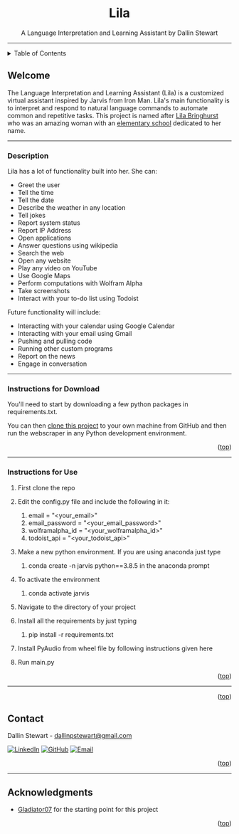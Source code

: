 <a name="readme-top"></a>

<div align="center">
    <h1 align="center">Lila</h1>
    <p align="center">
        A Language Interpretation and Learning Assistant by Dallin Stewart
    </p>
</div>

<hr>

<!-- TABLE OF CONTENTS -->
<details>
  <summary>Table of Contents</summary>
  <ol>
    <li><a href="#welcome">Welcome</a></li>
    <li><a href="#description">Description</a></li>
    <li><a href="#instructions">Instructions for Download</a></li>
    <li><a href="#use">Instructions for Use</a></li>
    <li><a href="#packages">Packages</a></li>
    <li><a href="#contact">Contact</a></li>
    <li><a href="#acknowledgements">Acknowledgements</a></li>
  </ol>
</details>

<!-- Welcome -->
## Welcome

The Language Interpretation and Learning Assistant (Lila) is a customized virtual assistant inspired by Jarvis from 
Iron Man. Lila's main functionality is to interpret and respond to natural language commands to automate common and 
repetitive tasks. This project is named after <a href="https://www.bergepappassmith.com/obits/lila-jean-bringhurst/">
Lila Bringhurst</a> who was an amazing woman with an <a href="https://bringhurst-fusd-ca.schoolloop.com/">
elementary school</a> dedicated to her name.

<hr>

### Description

Lila has a lot of functionality built into her. She can:
- Greet the user
- Tell the time
- Tell the date
- Describe the weather in any location
- Tell jokes
- Report system status
- Report IP Address
- Open applications
- Answer questions using wikipedia
- Search the web
- Open any website
- Play any video on YouTube
- Use Google Maps
- Perform computations with Wolfram Alpha
- Take screenshots
- Interact with your to-do list using Todoist

Future functionality will include:
- Interacting with your calendar using Google Calendar
- Interacting with your email using Gmail
- Pushing and pulling code
- Running other custom programs
- Report on the news
- Engage in conversation


<hr>

### Instructions for Download
You'll need to start by downloading a few python packages in requirements.txt.

You can then <a href=https://docs.github.com/en/repositories/creating-and-managing-repositories/cloning-a-repository>
clone this project</a> to your own machine from GitHub and then run the webscraper in any Python development environment.

<p align="right">(<a href="#readme-top">top</a>)</p>

<hr>

### Instructions for Use
1. First clone the repo
2. Edit the config.py file and include the following in it:

   1. email = "<your_email>"
   2. email_password = "<your_email_password>"
   3. wolframalpha_id = "<your_wolframalpha_id>"
   4. todoist_api = "<your_todoist_api>"
3. Make a new python environment. If you are using anaconda just type 
   1. conda create -n jarvis python==3.8.5  in the anaconda prompt
      
4. To activate the environment 
   1. conda activate jarvis
5. Navigate to the directory of your project
6. Install all the requirements by just typing
   1. pip install -r requirements.txt
         
7. Install PyAudio from wheel file by following instructions given here
8. Run main.py

<p align="right">(<a href="#readme-top">top</a>)</p>

<hr>

<p align="right">(<a href="#readme-top">top</a>)</p>


<!-- CONTACT -->
## Contact

Dallin Stewart - dallinpstewart@gmail.com

[![LinkedIn][linkedin-icon]][linkedin-url]
[![GitHub][github-icon]][github-url]
[![Email][email-icon]][email-url]

<p align="right">(<a href="#readme-top">top</a>)</p>

<hr>

<!-- ACKNOWLEDGMENTS -->
## Acknowledgments

* <a href='https://github.com/Gladiator07/JARVIS'>Gladiator07</a> for the starting point for this project

<p align="right">(<a href="#readme-top">top</a>)</p>


<!-- MARKDOWN LINKS & IMAGES for MACHINE LEARNING -->

[PyTorch-icon]: https://img.shields.io/badge/PyTorch-EE4C2C?style=for-the-badge&logo=pytorch&logoColor=white
[PyTorch-url]: https://pytorch.org/


<!-- MARKDOWN LINKS & IMAGES for CONTACT -->

[linkedIn-icon]: https://img.shields.io/badge/LinkedIn-0077B5?style=for-the-badge&logo=linkedin&logoColor=white
[linkedIn-url]: https://www.linkedin.com/in/dallinstewart/

[github-icon]: https://img.shields.io/badge/GitHub-100000?style=for-the-badge&logo=github&logoColor=white
[github-url]: https://github.com/binDebug3

[Email-icon]: https://img.shields.io/badge/Email-D14836?style=for-the-badge&logo=gmail&logoColor=white
[Email-url]: mailto:dallinpstewart@gmail.com